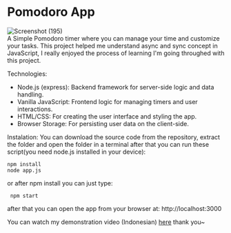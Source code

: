 # Pomodoro App 

![Screenshot (195)](https://github.com/user-attachments/assets/187f7e6f-9f3c-4273-b5c8-7f050e0b4084)                                
A Simple Pomodoro timer where you can manage your time and customize your tasks.
This project helped me understand async and sync concept in JavaScript, I really enjoyed the process of learning I'm going throughed with this project. 

Technologies:                                     
- Node.js (express): Backend framework for server-side logic and data handling.               
- Vanilla JavaScript: Frontend logic for managing timers and user interactions.        
- HTML/CSS: For creating the user interface and styling the app.        
- Browser Storage: For persisting user data on the client-side.   

Instalation: 
You can download the source code from the repository, extract the folder and open the folder in a terminal
after that you can run these script(you need node.js installed in your device):

    npm install    
    node app.js

or after npm install you can just type:

     npm start

after that you can open the app from your browser at: http://localhost:3000


You can watch my demonstration video (Indonesian) [here](https://drive.google.com/file/d/1fOiyFPlAKoPh1ocsvyPeXXh5eUVaXO1l/view?usp=sharing)
thank you~

 
 
